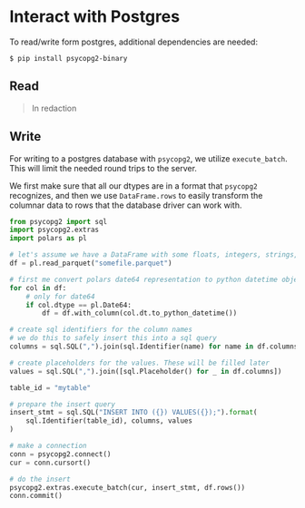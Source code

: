 # Interact with Postgres

To read/write form postgres, additional dependencies are needed:

```shell
$ pip install psycopg2-binary
```

## Read

> In redaction

## Write

For writing to a postgres database with `psycopg2`, we utilize `execute_batch`. This will limit the needed round trips
to the server.

We first make sure that all our dtypes are in a format that `psycopg2` recognizes, and then we use `DataFrame.rows` to
easily transform the columnar data to rows that the database driver can work with.

```python
from psycopg2 import sql
import psycopg2.extras
import polars as pl

# let's assume we have a DataFrame with some floats, integers, strings, and date64 columns.
df = pl.read_parquet("somefile.parquet")

# first me convert polars date64 representation to python datetime objects 
for col in df:
    # only for date64
    if col.dtype == pl.Date64:
        df = df.with_column(col.dt.to_python_datetime())

# create sql identifiers for the column names
# we do this to safely insert this into a sql query
columns = sql.SQL(",").join(sql.Identifier(name) for name in df.columns)

# create placeholders for the values. These will be filled later
values = sql.SQL(",").join([sql.Placeholder() for _ in df.columns])

table_id = "mytable"

# prepare the insert query
insert_stmt = sql.SQL("INSERT INTO ({}) VALUES({});").format(
    sql.Identifier(table_id), columns, values
)

# make a connection
conn = psycopg2.connect()
cur = conn.cursort()

# do the insert
psycopg2.extras.execute_batch(cur, insert_stmt, df.rows())
conn.commit()
```
